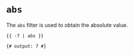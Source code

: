 # `abs`
The `abs` filter is used to obtain the absolute value.

```
{{ -7 | abs }}

{# output: 7 #}
```